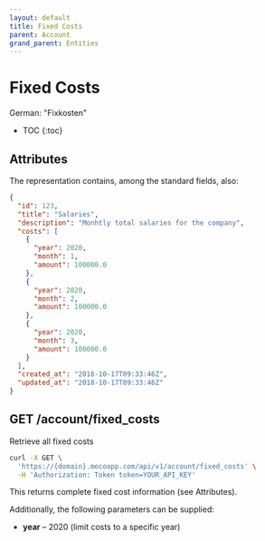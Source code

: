 ```yaml
---
layout: default
title: Fixed Costs
parent: Account
grand_parent: Entities
---
```


# Fixed Costs

German: "Fixkosten"

- TOC
{:toc}

## Attributes

The representation contains, among the standard fields, also:

```json
{
  "id": 123,
  "title": "Salaries",
  "description": "Monhtly total salaries for the company",
  "costs": [
    {
      "year": 2020,
      "month": 1,
      "amount": 100000.0
    },
    {
      "year": 2020,
      "month": 2,
      "amount": 100000.0
    },
    {
      "year": 2020,
      "month": 3,
      "amount": 100000.0
    }
  ],
  "created_at": "2018-10-17T09:33:46Z",
  "updated_at": "2018-10-17T09:33:46Z"
}
```

## GET /account/fixed_costs

Retrieve all fixed costs

```bash
curl -X GET \
  'https://{domain}.mocoapp.com/api/v1/account/fixed_costs' \
  -H 'Authorization: Token token=YOUR_API_KEY'
```

This returns complete fixed cost information (see Attributes).

Additionally, the following parameters can be supplied:

- **year** – 2020 (limit costs to a specific year)
